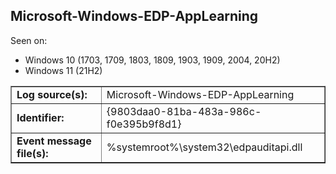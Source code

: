 ## Microsoft-Windows-EDP-AppLearning

Seen on:
* Windows 10 (1703, 1709, 1803, 1809, 1903, 1909, 2004, 20H2)
* Windows 11 (21H2)

<table border="1" class="docutils">
  <tbody>
    <tr>
      <td><b>Log source(s):</b></td>
      <td>Microsoft-Windows-EDP-AppLearning</td>
    </tr>
    <tr>
      <td><b>Identifier:</b></td>
      <td>{9803daa0-81ba-483a-986c-f0e395b9f8d1}</td>
    </tr>
    <tr>
      <td><b>Event message file(s):</b></td>
      <td>%systemroot%\system32\edpauditapi.dll</td>
    </tr>
  </tbody>
</table>

&nbsp;

